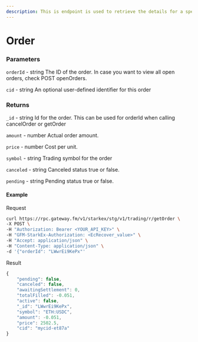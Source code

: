 ```yaml
---
description: This is endpoint is used to retrieve the details for a specific order using the order ID.
---
```

# Order

### **Parameters**
`orderId` - string
The ID of the order. In case you want to view all open orders, check POST openOrders.

`cid` - string
An optional user-defined identifier for this order

### **Returns**
`_id` - string
Id for the order. This can be used for orderId when calling cancelOrder or getOrder

`amount` - number
Actual order amount.

`price` - number
Cost per unit.

`symbol` - string
Trading symbol for the order

`canceled` - string
Canceled status true or false.

`pending` - string
Pending status true or false.

#### **Example**

Request

```bash
curl https://rpc.gateway.fm/v1/starkex/stg/v1/trading/r/getOrder \
-X POST \
-H "Authorization: Bearer <YOUR_API_KEY>" \
-H "GFM-StarkEx-Authorization: <EcRecover_value>" \
-H "Accept: application/json" \
-H "Content-Type: application/json" \  
-d '{"orderId": "LWwrEi9KePx"'
```


Result

```javascript
{
    "pending": false,
    "canceled": false,
    "awaitingSettlement": 0,
    "totalFilled": -0.051,
    "active": false,
    "_id": "LWwrEi9KePx",
    "symbol": "ETH:USDC",
    "amount": -0.051,
    "price": 2502.5,
    "cid": "mycid-et87a"
}
```
